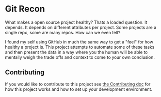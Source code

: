 # Git Recon

What makes a open source project healthy?  Thats a loaded question. It depends.  It depends on different attributes per project.  Some projects are a single repo, some are many repos.  How can we even tell?

I found my self using GitHub in much the same way to get a "feel" for how healthy a project is.  This project attempts to automate some of these tasks and then present the data in a way where you the human will be able to mentally weigh the trade offs and context to come to your own conclusion.

## Contributing

If you would like to contribute to this project see [the Contributing doc](./CONTRIBUTING.md) for how this project works and how to set up your development environment.
